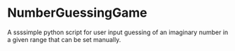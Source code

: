 # NumberGuessingGame
A ssssimple python script for user input guessing of an imaginary number in a given range that can be set manually.
